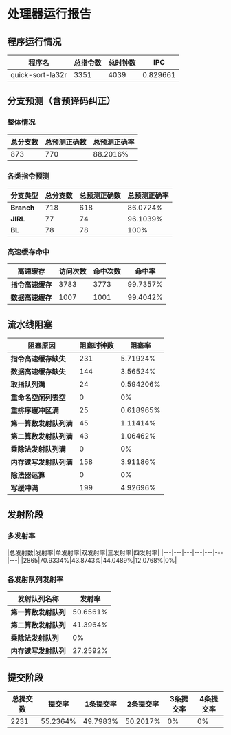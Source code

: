 # 处理器运行报告
## 程序运行情况
|程序名|总指令数|总时钟数|IPC|
|---|---|---|---|
|quick-sort-la32r|3351|4039|0.829661|

## 分支预测（含预译码纠正）
### 整体情况
|总分支数|总预测正确数|总预测正确率|
|---|---|---|
|873|770|88.2016%|

### 各类指令预测
|分支类型|总分支数|总预测正确数|总预测正确率|
|---|---|---|---|
|**Branch**| 718 | 618 | 86.0724%|
|**JIRL**| 77 | 74 | 96.1039%|
|**BL**| 78 | 78 | 100%|

### 高速缓存命中
|高速缓存|访问次数|命中次数|命中率|
|---|---|---|---|
|**指令高速缓存**| 3783 | 3773 | 99.7357%|
|**数据高速缓存**| 1007 | 1001 | 99.4042%|
## 流水线阻塞
|阻塞原因|阻塞时钟数|阻塞率|
|---|---|---|
|**指令高速缓存缺失**| 231 | 5.71924%|
|**数据高速缓存缺失**| 144 | 3.56524%|
|**取指队列满**| 24 | 0.594206%|
|**重命名空闲列表空**|0 | 0%|
|**重排序缓冲区满**|25 | 0.618965%|
|**第一算数发射队列满**|45 | 1.11414%|
|**第二算数发射队列满**|43 | 1.06462%|
|**乘除法发射队列满**|0 | 0%|
|**内存读写发射队列满**|158 | 3.91186%|
|**除法器运算**|0 | 0%|
|**写缓冲满**|199 | 4.92696%|

## 发射阶段
### 多发射率
|总发射数|发射率|单发射率|双发射率|三发射率|四发射率|
|---|---|---|---|---|---|---|
|2865|70.9334%|43.8743%|44.0489%|12.0768%|0%|

### 各发射队列发射率
|发射队列名称|发射率|
|---|---|
|**第一算数发射队列**|50.6561%|
|**第二算数发射队列**|41.3964%|
|**乘除法发射队列**|0%|
|**内存读写发射队列**|27.2592%|

## 提交阶段
|总提交数|提交率|1条提交率|2条提交率|3条提交率|4条提交率|
|---|---|---|---|---|---|
|2231|55.2364%|49.7983%|50.2017%|0%|0%|
